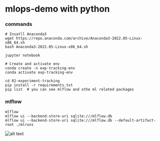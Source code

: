 # mlops-demo with python

### commands
```
# Insatll Anaconda3
wget https://repo.anaconda.com/archive/Anaconda3-2022.05-Linux-x86_64.sh
bash Anaconda3-2022.05-Linux-x86_64.sh

jupyter notebook

# Create and activate env
conda create -n exp-tracking-env
conda activate exp-tracking-env

cd 02-experiment-tracking
pip install -r requirements.txt
pip list  # you can see mlflow and othe ml related packages
```
### mlflow
```
mlflow
mlflow ui --backend-store-uri sqlite:///mlflow.db
mlflow ui --backend-store-uri sqlite:///mlflow.db --default-artifact-root ./mlruns
```
![alt text](image.png)



